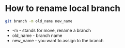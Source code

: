 # How to rename local branch

```bash
git branch -m old_name new_name
```

- -m - stands for move, rename a branch
- old_name - branch name
- new_name - you want to assign to the branch
